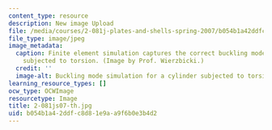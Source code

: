 ```yaml
---
content_type: resource
description: New image Upload
file: /media/courses/2-081j-plates-and-shells-spring-2007/b054b1a42ddfc8d81e9aa9f6b0e3b4d2_2-081js07-th.jpg
file_type: image/jpeg
image_metadata:
  caption: Finite element simulation captures the correct buckling mode of a cylinder
    subjected to torsion. (Image by Prof. Wierzbicki.)
  credit: ''
  image-alt: Buckling mode simulation for a cylinder subjected to torsion.
learning_resource_types: []
ocw_type: OCWImage
resourcetype: Image
title: 2-081js07-th.jpg
uid: b054b1a4-2ddf-c8d8-1e9a-a9f6b0e3b4d2
---
```

